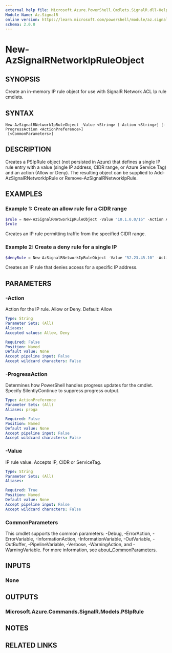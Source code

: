 ```yaml
---
external help file: Microsoft.Azure.PowerShell.Cmdlets.SignalR.dll-Help.xml
Module Name: Az.SignalR
online version: https://learn.microsoft.com/powershell/module/az.signalr/new-azsignalrnetworkipruleobject
schema: 2.0.0
---
```


# New-AzSignalRNetworkIpRuleObject

## SYNOPSIS
Create an in-memory IP rule object for use with SignalR Network ACL Ip rule cmdlets.

## SYNTAX

```
New-AzSignalRNetworkIpRuleObject -Value <String> [-Action <String>] [-ProgressAction <ActionPreference>]
 [<CommonParameters>]
```

## DESCRIPTION
Creates a PSIpRule object (not persisted in Azure) that defines a single IP rule entry with a value (single IP address, CIDR range, or Azure Service Tag) and an action (Allow or Deny). The resulting object can be supplied to Add-AzSignalRNetworkIpRule or Remove-AzSignalRNetworkIpRule.

## EXAMPLES

### Example 1: Create an allow rule for a CIDR range
```powershell
$rule = New-AzSignalRNetworkIpRuleObject -Value "10.1.0.0/16" -Action Allow
$rule
```
Creates an IP rule permitting traffic from the specified CIDR range.

### Example 2: Create a deny rule for a single IP
```powershell
$denyRule = New-AzSignalRNetworkIpRuleObject -Value "52.23.45.10" -Action Deny
```
Creates an IP rule that denies access for a specific IP address.

## PARAMETERS

### -Action
Action for the IP rule. Allow or Deny. Default: Allow

```yaml
Type: String
Parameter Sets: (All)
Aliases:
Accepted values: Allow, Deny

Required: False
Position: Named
Default value: None
Accept pipeline input: False
Accept wildcard characters: False
```

### -ProgressAction
Determines how PowerShell handles progress updates for the cmdlet. Specify SilentlyContinue to suppress progress output.

```yaml
Type: ActionPreference
Parameter Sets: (All)
Aliases: proga

Required: False
Position: Named
Default value: None
Accept pipeline input: False
Accept wildcard characters: False
```

### -Value
IP rule value. Accepts IP, CIDR or ServiceTag.

```yaml
Type: String
Parameter Sets: (All)
Aliases:

Required: True
Position: Named
Default value: None
Accept pipeline input: False
Accept wildcard characters: False
```

### CommonParameters
This cmdlet supports the common parameters: -Debug, -ErrorAction, -ErrorVariable, -InformationAction, -InformationVariable, -OutVariable, -OutBuffer, -PipelineVariable, -Verbose, -WarningAction, and -WarningVariable. For more information, see [about_CommonParameters](http://go.microsoft.com/fwlink/?LinkID=113216).

## INPUTS

### None

## OUTPUTS

### Microsoft.Azure.Commands.SignalR.Models.PSIpRule

## NOTES

## RELATED LINKS
